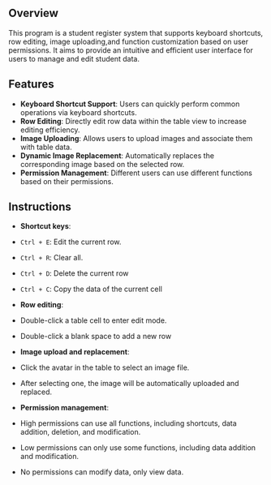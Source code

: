 


## Overview

This program is a student register system that supports keyboard shortcuts, row editing, image uploading,and function customization based on user permissions. 
It aims to provide an intuitive and efficient user interface for users to manage and edit student data.

## Features

- **Keyboard Shortcut Support**: Users can quickly perform common operations via keyboard shortcuts.
- **Row Editing**: Directly edit row data within the table view to increase editing efficiency.
- **Image Uploading**: Allows users to upload images and associate them with table data.
- **Dynamic Image Replacement**: Automatically replaces the corresponding image based on the selected row.
- **Permission Management**: Different users can use different functions based on their permissions.

## Instructions

- **Shortcut keys**:
- `Ctrl + E`: Edit the current row.
- `Ctrl + R`: Clear all.
- `Ctrl + D`: Delete the current row
- `Ctrl + C`: Copy the data of the current cell

- **Row editing**:
- Double-click a table cell to enter edit mode.
- Double-click a blank space to add a new row

- **Image upload and replacement**:
- Click the avatar in the table to select an image file.
- After selecting one, the image will be automatically uploaded and replaced.

- **Permission management**:
- High permissions can use all functions, including shortcuts, data addition, deletion, and modification.
- Low permissions can only use some functions, including data addition and modification.
- No permissions can modify data, only view data.
